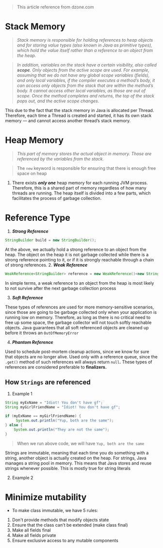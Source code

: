 > This article reference from dzone.com
# Stack Memory 
> _Stack memory is responsible for holding references to heap objects and for storing value types (also known in Java as primitive types), which hold the value itself rather than a reference to an object from the heap._

> _In addition, variables on the stack have a certain visibility, also called  **scope**. Only objects from the active scope are used. For example, assuming that we do not have any global scope variables (fields), and only local variables, if the compiler executes a method’s body, it can access only objects from the stack that are within the method’s body. It cannot access other local variables, as those are out of scope. Once the method completes and returns, the top of the stack pops out, and the active scope changes._

This due to the fact that the stack memory in Java is allocated per Thread. Therefore, each time a Thread is created and started, it has its own stack memory — and cannot access another thread’s stack memory. 

# Heap Memory
> _This part of memory stores the actual object in memory. Those are referenced by the variables from the stack._

> The `new` keyword is responsible for ensuring that there is enough free space on heap

1. There exists _**only one**_ heap memory for each running JVM process. Therefore, this is a shared part of memory regardless of how many threads are running.  The heap itself is divided into a few parts, which facilitates the process of garbage collection.

# Reference Type 
1. _**Strong Reference**_ 

```java
StringBuilder build = new StringBuilder();
```
At the above, we actually hold a strong reference to an object from the heap. The object on the heap it is not garbage collected while there is a strong reference pointing to it, or if it is strongly reachable through a chain of strong references.
2. _**Weak Reference**_
```java
WeakReference<StringBuilder> reference = new WeakReference()<new StringBuilder()>;
```
In simple terms, a weak reference to an object from the heap is most likely to not survive after the next garbage collection process

3. _**Soft Reference**_

These types of references are used for more memory-sensitive scenarios, since those are going to be garbage collected only when your application is running low on memory. Therefore, as long as there is no critical need to free up some space, the garbage collector will not touch softly reachable objects. Java guarantees that all soft referenced objects are cleaned up before it throws an `OutOfMemoryError`

4. _**Phantom Reference**_

Used to schedule post-mortem cleanup actions, since we know for sure that objects are no longer alive. Used only with a reference queue, since the `.get()` method of such references will always return `null`**.** These types of references are considered preferable to **finalizers.**

## How `Strings` are referenced
1. Example 1 
```java
String myExName = "Idiot! You don't have gf";
String myGirlFriendName = "Idiot! You don't have gf";

if (myExName == myGirlFriendName) {
     System.out.println("Yup, both are the same");
} else {
    System.out.println("They are not the same");
}
```
> When we run above code, we will have 
```Yup, both are the same```

Strings are immutable, meaning that each time you do something with a string, another object is actually created on the heap. For strings, Java manages a string pool in memory. This means that Java stores and reuse strings whenever possible. This is mostly true for string literals

2. Example 2

# Minimize mutability
- To make class immutable, we have 5 rules:
1. Don't provide methods that modify objects state
2. Ensure that the class can't be extended (make class final)
3. Make all fields final
4. Make all fields private
5. Ensure exclusive access to any mutable components



<!--stackedit_data:
eyJoaXN0b3J5IjpbLTIxMjMxNTczNzksLTE0NDY1ODQyMTMsLT
E1MzI4ODAxODVdfQ==
-->